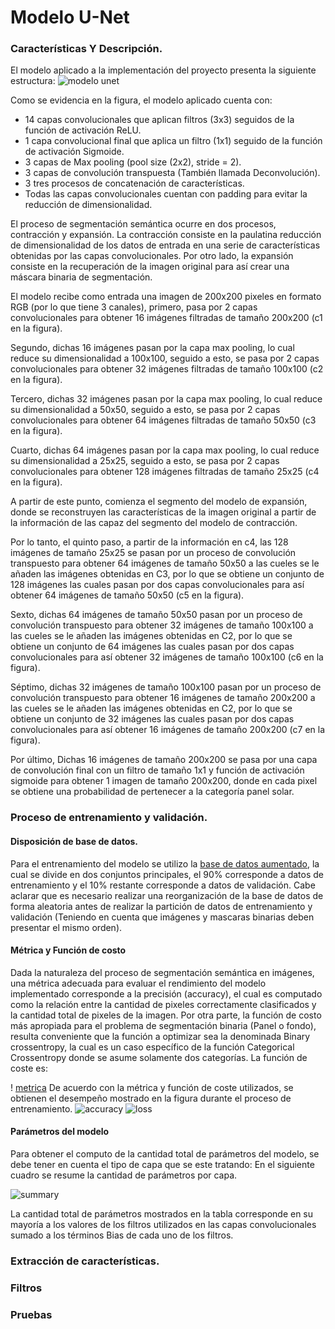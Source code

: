 # Modelo U-Net

### Características Y Descripción. 
El modelo aplicado a la implementación del proyecto presenta la siguiente estructura:
![modelo unet](https://github.com/AndresFlorez-Git/Proyecto_Electronica/blob/master/Segmentacion%20Semantica%20Git/Model%20U_Net/Figures%20README/U-Net.png)

Como se evidencia en la figura, el modelo aplicado cuenta con:
- 14 capas convolucionales que aplican filtros (3x3) seguidos de la función de activación ReLU.
- 1 capa convolucional final que aplica un filtro (1x1) seguido de la función de activación Sigmoide.
- 3 capas de Max pooling (pool size (2x2), stride = 2).
- 3 capas de convolución transpuesta (También llamada Deconvolución).
- 3 tres procesos de concatenación de características.
- Todas las capas convolucionales cuentan con padding para evitar la reducción de dimensionalidad.

El proceso de segmentación semántica ocurre en dos procesos, contracción y expansión. La contracción consiste en la paulatina reducción de dimensionalidad de los datos de entrada en una serie de características obtenidas por las capas convolucionales. Por otro lado, la expansión consiste en la recuperación de la imagen original para así crear una máscara binaria de segmentación.

El modelo recibe como entrada una imagen de 200x200 pixeles en formato RGB (por lo que tiene 3 canales), primero, pasa por 2 capas convolucionales para obtener 16 imágenes filtradas de tamaño 200x200 (c1 en la figura).

Segundo, dichas 16 imágenes pasan por la capa max pooling, lo cual reduce su dimensionalidad a 100x100, seguido a esto, se pasa por 2 capas convolucionales para obtener 32 imágenes filtradas de tamaño 100x100 (c2 en la figura).

Tercero, dichas 32 imágenes pasan por la capa max pooling, lo cual reduce su dimensionalidad a 50x50, seguido a esto, se pasa por 2 capas convolucionales para obtener 64 imágenes filtradas de tamaño 50x50 (c3 en la figura).

Cuarto, dichas 64 imágenes pasan por la capa max pooling, lo cual reduce su dimensionalidad a 25x25, seguido a esto, se pasa por 2 capas convolucionales para obtener 128 imágenes filtradas de tamaño 25x25 (c4 en la figura).

A partir de este punto, comienza el segmento del modelo de expansión, donde se reconstruyen las características de la imagen original a partir de la información de las capaz del segmento del modelo de contracción.

Por lo tanto, el quinto paso, a partir de la información en c4, las 128 imágenes de tamaño 25x25 se pasan por un proceso de convolución transpuesto para obtener 64 imágenes de tamaño 50x50 a las cueles se le añaden las imágenes obtenidas en C3, por lo que se obtiene un conjunto de 128 imágenes las cuales pasan por dos capas convolucionales para así obtener 64 imágenes de tamaño 50x50 (c5 en la figura).

Sexto, dichas 64 imágenes de tamaño 50x50 pasan por un proceso de convolución transpuesto para obtener 32 imágenes de tamaño 100x100 a las cueles se le añaden las imágenes obtenidas en C2, por lo que se obtiene un conjunto de 64 imágenes las cuales pasan por dos capas convolucionales para así obtener 32 imágenes de tamaño 100x100 (c6 en la figura).

Séptimo, dichas 32 imágenes de tamaño 100x100 pasan por un proceso de convolución transpuesto para obtener 16 imágenes de tamaño 200x200 a las cueles se le añaden las imágenes obtenidas en C2, por lo que se obtiene un conjunto de 32 imágenes las cuales pasan por dos capas convolucionales para así obtener 16 imágenes de tamaño 200x200 (c7 en la figura).

Por último, Dichas 16 imágenes de tamaño 200x200 se pasa por una capa de convolución final con un filtro de tamaño 1x1 y función de activación sigmoide para obtener 1 imagen de tamaño 200x200, donde en cada pixel se obtiene una probabilidad de pertenecer a la categoría panel solar.  


### Proceso de entrenamiento y validación.
#### Disposición de base de datos.
Para el entrenamiento del modelo se utilizo la [base de datos aumentado](https://github.com/AndresFlorez-Git/Proyecto_Electronica/tree/master/Segmentacion%20Semantica%20Git/Augmented%20Train%20Data), la cual se divide en dos conjuntos principales, el 90% corresponde a datos de entrenamiento y el 10% restante corresponde a datos de validación. Cabe aclarar que es necesario realizar una reorganización de la base de datos de forma aleatoria antes de realizar la partición de datos de entrenamiento y validación (Teniendo en cuenta que imágenes y mascaras binarias deben presentar el mismo orden). 
#### Métrica y Función de costo
Dada la naturaleza del proceso de segmentación semántica en imágenes, una métrica adecuada para evaluar el rendimiento del modelo implementado corresponde a la precisión (accuracy), el cual es computado como la relación entre la cantidad de pixeles correctamente clasificados y la cantidad total de pixeles de la imagen. Por otra parte, la función de costo más apropiada para el problema de segmentación binaria (Panel o fondo), resulta conveniente que la función a optimizar sea la denominada Binary crossentropy, la cual es un caso específico de la función Categorical Crossentropy donde se asume solamente dos categorías. La función de coste es:

! [metrica](https://github.com/AndresFlorez-Git/Proyecto_Electronica/blob/master/Segmentacion%20Semantica%20Git/Figures%20README/loss.png)
De acuerdo con la métrica y función de coste utilizados, se obtienen el desempeño mostrado en la figura durante el proceso de entrenamiento.
![accuracy](https://github.com/AndresFlorez-Git/Proyecto_Electronica/blob/master/Segmentacion%20Semantica%20Git/Model%20U_Net/Figures%20README/accuracy.png)
![loss](https://github.com/AndresFlorez-Git/Proyecto_Electronica/blob/master/Segmentacion%20Semantica%20Git/Model%20U_Net/Figures%20README/loss.png)
#### Parámetros del modelo 
Para obtener el computo de la cantidad total de parámetros del modelo, se debe tener en cuenta el tipo de capa que se este tratando:
En el siguiente cuadro se resume la cantidad de parámetros por capa.

![summary](https://github.com/AndresFlorez-Git/Proyecto_Electronica/blob/master/Segmentacion%20Semantica%20Git/Model%20U_Net/Figures%20README/parametros.png)

La cantidad total de parámetros mostrados en la tabla corresponde en su mayoría a los valores de los filtros utilizados en las capas convolucionales sumado a los términos Bias de cada uno de los filtros.

### Extracción de características.

### Filtros

### Pruebas
